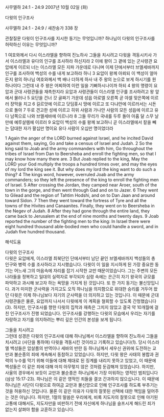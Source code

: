 사무엘하 24:1 - 24:9 
2007년 10월 02일 (화)

다윗의 인구조사



사무엘하 24:1 - 24:9 / 새찬송가 338 장


관찰질문
다윗이 인구조사를 지시한 동기는 무엇입니까? 
하나님이 다윗의 인구조사를 허락하신 이유는 무엇입니까? 

1 여호와께서 다시 이스라엘을 향하여 진노하사 그들을 치시려고 다윗을 격동시키사 가서 이스라엘과 유다의 인구를 조사하라 하신지라 2 이에 왕이 그 곁에 있는 군사령관 요압에게 이르되 너는 이스라엘 모든 지파 가운데로 다니며 이제 단에서부터 브엘세바까지 인구를 조사하여 백성의 수를 내게 보고하라 하니 3 요압이 왕께 아뢰되 이 백성이 얼마든지 왕의 하나님 여호와께서 백 배나 더하게 하사 내 주 왕의 눈으로 보게 하시기를 원하나이다 그런데 내 주 왕은 어찌하여 이런 일을 기뻐하시나이까 하되 4 왕의 명령이 요압과 군대 사령관들을 재촉한지라 요압과 사령관들이 이스라엘 인구를 조사하려고 왕 앞에서 물러나 5 요단을 건너 갓 골짜기 가운데 성읍 아로엘 오른쪽 곧 야셀 맞은쪽에 이르러 장막을 치고 6 길르앗에 이르고 닷딤홋시 땅에 이르고 또 다냐안에 이르러서는 시돈으로 돌아 7 두로 견고한 성에 이르고 히위 사람과 가나안 사람의 모든 성읍에 이르고 유다 남쪽으로 나와 브엘세바에 이르니라 8 그들 무리가 국내를 두루 돌아 아홉 달 스무 날 만에 예루살렘에 이르러 9 요압이 백성의 수를 왕께 보고하니 곧 이스라엘에서 칼을 빼는 담대한 자가 팔십만 명이요 유다 사람이 오십만 명이었더라  

1 Again the anger of the LORD burned against Israel, and he incited David against them, saying, Go and take a census of Israel and Judah. 2 So the king said to Joab and the army commanders with him, Go throughout the tribes of Israel from Dan to Beersheba and enroll the fighting men, so that I may know how many there are. 3 But Joab replied to the king, May the LORD your God multiply the troops a hundred times over, and may the eyes of my lord the king see it. But why does my lord the king want to do such a thing? 4 The kings word, however, overruled Joab and the army commanders; so they left the presence of the king to enroll the fighting men of Israel. 5 After crossing the Jordan, they camped near Aroer, south of the town in the gorge, and then went through Gad and on to Jazer. 
6 They went to Gilead and the region of Tahtim Hodshi, and on to Dan Jaan and around toward Sidon. 7 Then they went toward the fortress of Tyre and all the towns of the Hivites and Canaanites. Finally, they went on to Beersheba in the Negev of Judah. 8 After they had gone through the entire land, they came back to Jerusalem at the end of nine months and twenty days. 9 Joab reported the number of the fighting men to the king: In Israel there were eight hundred thousand able-bodied men who could handle a sword, and in Judah five hundred thousand.

해석도움





다윗의 인구조사  
다윗은 요압에게, 이스라엘 최북단인 단에서부터 남단 끝인 브엘세바까지 백성들의 총 인구와 병력 수를 조사하라고 지시했습니다. 다윗이 이 일을 지시하게 된 가장 중요한 동기는 어느새 그의 마음속에 자리를 잡기 시작한 교만 때문이었습니다. 그는 주변의 모든 나라들을 정복하고 일대의 실력자로 부각되자 심령 속에는 은근히 자기 왕국의 규모를 파악하고 과시해 보고자 하는 욕망을 가지게 된 것입니다. 또 한 가지 동기는 불신앙입니다. 과거 미미한 군사력을 가지고도 오직 하나님을 의지함으로 위대한 승리를 거두어 왔던 다윗은 이제 하나님보다 자기의 군사력을 더 의지하고 있는 것입니다. 이 때문에 군대 사령관들은 물론, 요압까지 나서서 다윗에게 이 계획을 철회할 수 있도록 간청했습니다(3). 하지만, 인구조사를 향한 다윗의 집착과 재촉은 그치지 않았고 결국 약 10개월에 걸친 인구조사가 진행 되었습니다. 인구조사를 강행하는 다윗의 모습에서 우리는 자기를 자랑하고 자기를 의지하려는 뿌리 깊은 인간의 본성을 보게 됩니다.  

그들을 치시려고  
그런데 성경은 다윗의 인구조사에 대해 하나님께서 이스라엘을 향하여 진노하사 그들을 치시려고 (사단을 통하여) 다윗을 격동시킨 것이라고 기록하고 있습니다(1). 당시 이스라엘 백성들은 압살롬의 반역이나 세바의 반란 등 하나님께서 세우신 권위에 도전하는 교만과 불순종의 죄에 계속해서 동참하고 있었습니다. 하지만, 다윗 왕은 사태의 봉합과 권력의 누수를 막기 위해 이들에 대해 제대로 된 징계를 내리지 못하고 있었고, 이 때문에 백성들은 이 같은 죄에 대해 마치 아무렇지 않은 것처럼 둔감해져 있었습니다. 하지만, 사울의 경우에서 보듯이 교만과 불순종은 하나님께서 가장 미워하는 영적인 범죄입니다(삼상 15:17-23). 하나님은 이 같은 영적인 죄들을 결코 간과하지 않으십니다. 이 때문에 하나님은 사단이 다윗으로 하여금 교만과 불신앙으로 인해 인구조사를 하도록 부추기는 것을 허용하신 것입니다. 물론 이 같은 이유가 다윗의 잘못된 선택에 대한 책임을 덜어주는 것은 아닙니다. 하지만, 1절의 말씀은 우리에게, 비록 지도자의 잘못으로 인해 야기된 고통에 대해서도, 지도자만을 비판하기 전에 자신에게 하나님을 슬프시게 해드린 죄가 없는지 살펴야 함을 교훈하고 있습니다.